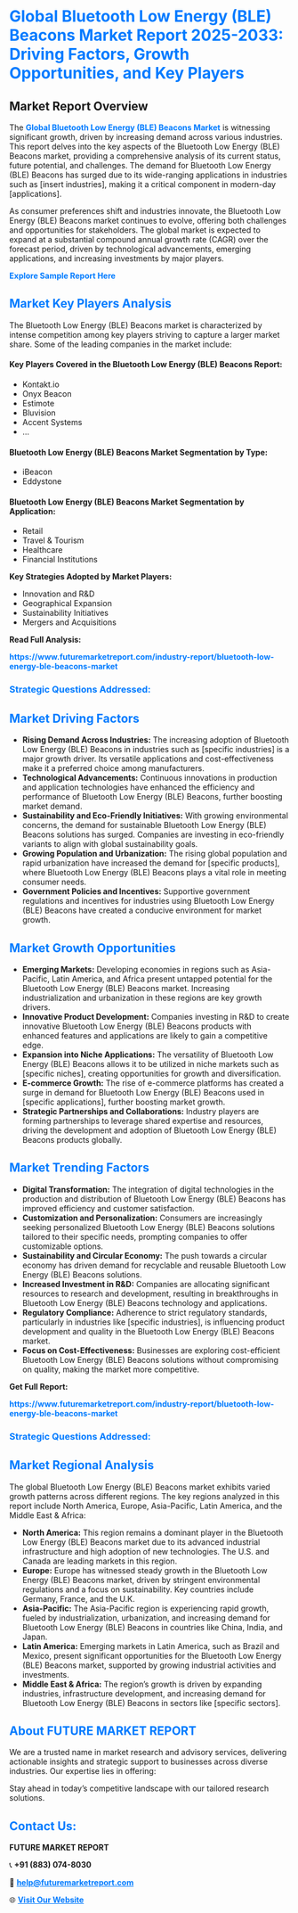 <h1 style="color: #007BFF;">Global Bluetooth Low Energy (BLE) Beacons Market Report 2025-2033: Driving Factors, Growth Opportunities, and Key Players</h1>

<section id="overview">
<h2>Market Report Overview</h2>
<p>The <a href="https://www.futuremarketreport.com/industry-report/bluetooth-low-energy-ble-beacons-market" style="color: #007BFF; text-decoration: none;"><strong>Global Bluetooth Low Energy (BLE) Beacons Market</strong></a> is witnessing significant growth, driven by increasing demand across various industries. This report delves into the key aspects of the Bluetooth Low Energy (BLE) Beacons market, providing a comprehensive analysis of its current status, future potential, and challenges. The demand for Bluetooth Low Energy (BLE) Beacons has surged due to its wide-ranging applications in industries such as [insert industries], making it a critical component in modern-day [applications].</p>
<p>As consumer preferences shift and industries innovate, the Bluetooth Low Energy (BLE) Beacons market continues to evolve, offering both challenges and opportunities for stakeholders. The global market is expected to expand at a substantial compound annual growth rate (CAGR) over the forecast period, driven by technological advancements, emerging applications, and increasing investments by major players.</p>
</section>

<section id="overview">
<p><a href="https://www.futuremarketreport.com/request-sample/reportId=99281" style="color: #007BFF; text-decoration: none;"><strong>Explore Sample Report Here</strong></a></p>
</section>

<section id="key-players">
<h2 style="color: #007BFF;">Market Key Players Analysis</h2>
<p>The Bluetooth Low Energy (BLE) Beacons market is characterized by intense competition among key players striving to capture a larger market share. Some of the leading companies in the market include:</p>
<h4>Key Players Covered in the Bluetooth Low Energy (BLE) Beacons Report:</h4>
<ul><li>Kontakt.io</li><li>Onyx Beacon</li><li>Estimote</li><li>Bluvision</li><li>Accent Systems</li><li>...</li></ul>
<h4>Bluetooth Low Energy (BLE) Beacons Market Segmentation by Type:</h4>
<ul><li>iBeacon</li><li>Eddystone</li></ul>

<h4>Bluetooth Low Energy (BLE) Beacons Market Segmentation by Application:</h4>
<ul><li>Retail</li><li>Travel &amp; Tourism</li><li>Healthcare</li><li>Financial Institutions</li></ul>
<p><strong>Key Strategies Adopted by Market Players:</strong></p>
<ul>
<li>Innovation and R&D</li>
<li>Geographical Expansion</li>
<li>Sustainability Initiatives</li>
<li>Mergers and Acquisitions</li>
</ul>
</section>

<section>
<p><strong>Read Full Analysis: </strong></p><a href="https://www.futuremarketreport.com/industry-report/bluetooth-low-energy-ble-beacons-market" style="color: #007BFF; text-decoration: none;"><strong>https://www.futuremarketreport.com/industry-report/bluetooth-low-energy-ble-beacons-market</strong></a>
<h3 style="color: #007BFF;">Strategic Questions Addressed:</h3>
</section>

<section id="driving-factors">
<h2 style="color: #007BFF;">Market Driving Factors</h2>
<ul>
<li><strong>Rising Demand Across Industries:</strong> The increasing adoption of Bluetooth Low Energy (BLE) Beacons in industries such as [specific industries] is a major growth driver. Its versatile applications and cost-effectiveness make it a preferred choice among manufacturers.</li>
<li><strong>Technological Advancements:</strong> Continuous innovations in production and application technologies have enhanced the efficiency and performance of Bluetooth Low Energy (BLE) Beacons, further boosting market demand.</li>
<li><strong>Sustainability and Eco-Friendly Initiatives:</strong> With growing environmental concerns, the demand for sustainable Bluetooth Low Energy (BLE) Beacons solutions has surged. Companies are investing in eco-friendly variants to align with global sustainability goals.</li>
<li><strong>Growing Population and Urbanization:</strong> The rising global population and rapid urbanization have increased the demand for [specific products], where Bluetooth Low Energy (BLE) Beacons plays a vital role in meeting consumer needs.</li>
<li><strong>Government Policies and Incentives:</strong> Supportive government regulations and incentives for industries using Bluetooth Low Energy (BLE) Beacons have created a conducive environment for market growth.</li>
</ul>
</section>

<section id="growth-opportunities">
<h2 style="color: #007BFF;">Market Growth Opportunities</h2>
<ul>
<li><strong>Emerging Markets:</strong> Developing economies in regions such as Asia-Pacific, Latin America, and Africa present untapped potential for the Bluetooth Low Energy (BLE) Beacons market. Increasing industrialization and urbanization in these regions are key growth drivers.</li>
<li><strong>Innovative Product Development:</strong> Companies investing in R&D to create innovative Bluetooth Low Energy (BLE) Beacons products with enhanced features and applications are likely to gain a competitive edge.</li>
<li><strong>Expansion into Niche Applications:</strong> The versatility of Bluetooth Low Energy (BLE) Beacons allows it to be utilized in niche markets such as [specific niches], creating opportunities for growth and diversification.</li>
<li><strong>E-commerce Growth:</strong> The rise of e-commerce platforms has created a surge in demand for Bluetooth Low Energy (BLE) Beacons used in [specific applications], further boosting market growth.</li>
<li><strong>Strategic Partnerships and Collaborations:</strong> Industry players are forming partnerships to leverage shared expertise and resources, driving the development and adoption of Bluetooth Low Energy (BLE) Beacons products globally.</li>
</ul>
</section>

<section id="trending-factors">
<h2 style="color: #007BFF;">Market Trending Factors</h2>
<ul>
<li><strong>Digital Transformation:</strong> The integration of digital technologies in the production and distribution of Bluetooth Low Energy (BLE) Beacons has improved efficiency and customer satisfaction.</li>
<li><strong>Customization and Personalization:</strong> Consumers are increasingly seeking personalized Bluetooth Low Energy (BLE) Beacons solutions tailored to their specific needs, prompting companies to offer customizable options.</li>
<li><strong>Sustainability and Circular Economy:</strong> The push towards a circular economy has driven demand for recyclable and reusable Bluetooth Low Energy (BLE) Beacons solutions.</li>
<li><strong>Increased Investment in R&D:</strong> Companies are allocating significant resources to research and development, resulting in breakthroughs in Bluetooth Low Energy (BLE) Beacons technology and applications.</li>
<li><strong>Regulatory Compliance:</strong> Adherence to strict regulatory standards, particularly in industries like [specific industries], is influencing product development and quality in the Bluetooth Low Energy (BLE) Beacons market.</li>
<li><strong>Focus on Cost-Effectiveness:</strong> Businesses are exploring cost-efficient Bluetooth Low Energy (BLE) Beacons solutions without compromising on quality, making the market more competitive.</li>
</ul>
</section>

<section>
<p><strong>Get Full Report: </strong></p><a href="https://www.futuremarketreport.com/industry-report/bluetooth-low-energy-ble-beacons-market" style="color: #007BFF; text-decoration: none;"><strong>https://www.futuremarketreport.com/industry-report/bluetooth-low-energy-ble-beacons-market</strong></a>
<h3 style="color: #007BFF;">Strategic Questions Addressed:</h3>
</section>


<section id="regional-analysis">
<h2 style="color: #007BFF;">Market Regional Analysis</h2>
<p>The global Bluetooth Low Energy (BLE) Beacons market exhibits varied growth patterns across different regions. The key regions analyzed in this report include North America, Europe, Asia-Pacific, Latin America, and the Middle East & Africa:</p>
<ul>
<li><strong>North America:</strong> This region remains a dominant player in the Bluetooth Low Energy (BLE) Beacons market due to its advanced industrial infrastructure and high adoption of new technologies. The U.S. and Canada are leading markets in this region.</li>
<li><strong>Europe:</strong> Europe has witnessed steady growth in the Bluetooth Low Energy (BLE) Beacons market, driven by stringent environmental regulations and a focus on sustainability. Key countries include Germany, France, and the U.K.</li>
<li><strong>Asia-Pacific:</strong> The Asia-Pacific region is experiencing rapid growth, fueled by industrialization, urbanization, and increasing demand for Bluetooth Low Energy (BLE) Beacons in countries like China, India, and Japan.</li>
<li><strong>Latin America:</strong> Emerging markets in Latin America, such as Brazil and Mexico, present significant opportunities for the Bluetooth Low Energy (BLE) Beacons market, supported by growing industrial activities and investments.</li>
<li><strong>Middle East & Africa:</strong> The region’s growth is driven by expanding industries, infrastructure development, and increasing demand for Bluetooth Low Energy (BLE) Beacons in sectors like [specific sectors].</li>
</ul>
</section>

<footer>
<h2 style="color: #007BFF;">About FUTURE MARKET REPORT</h2>
<p>We are a trusted name in market research and advisory services, delivering actionable insights and strategic support to businesses across diverse industries. Our expertise lies in offering:</p>

<p>Stay ahead in today’s competitive landscape with our tailored research solutions.</p>

<h2 style="color: #007BFF;">Contact Us:</h2>
<p><strong>FUTURE MARKET REPORT</strong></p>
<p>📞 <strong>+91 (883) 074-8030</strong></p>
<p>📧 <strong><a href="mailto:help@futuremarketreport.com" style="color: #007BFF;">help@futuremarketreport.com</a></strong></p>
<p>🌐 <strong><a href="https://www.futuremarketreport.com/" style="color: #007BFF;">Visit Our Website</a></strong></p>
</footer>